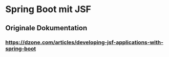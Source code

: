 # Spring Boot mit JSF
## Originale Dokumentation
### https://dzone.com/articles/developing-jsf-applications-with-spring-boot